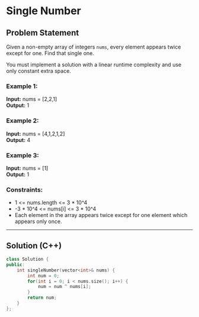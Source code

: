 # Single Number

## Problem Statement
Given a non-empty array of integers `nums`, every element appears twice except for one. Find that single one.

You must implement a solution with a linear runtime complexity and use only constant extra space.

### Example 1:
**Input:** nums = [2,2,1]  
**Output:** 1  

### Example 2:
**Input:** nums = [4,1,2,1,2]  
**Output:** 4  

### Example 3:
**Input:** nums = [1]  
**Output:** 1  

### Constraints:
- 1 <= nums.length <= 3 * 10^4  
- -3 * 10^4 <= nums[i] <= 3 * 10^4  
- Each element in the array appears twice except for one element which appears only once.

---

## Solution (C++)

```cpp
class Solution {
public:
    int singleNumber(vector<int>& nums) {
        int num = 0;
        for(int i = 0; i < nums.size(); i++) {
            num = num ^ nums[i];
        }
        return num;
    }
};
```
